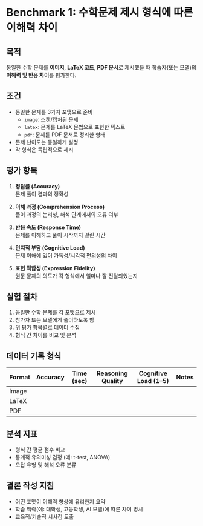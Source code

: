 # Benchmark 1: 수학문제 제시 형식에 따른 이해력 차이

## 목적

동일한 수학 문제를 **이미지**, **LaTeX 코드**, **PDF 문서**로 제시했을 때 학습자(또는 모델)의 **이해력 및 반응 차이**를 평가한다.

## 조건

-   동일한 문제를 3가지 포맷으로 준비
    -   `image`: 스캔/캡처된 문제
    -   `latex`: 문제를 LaTeX 문법으로 표현한 텍스트
    -   `pdf`: 문제를 PDF 문서로 정리한 형태
-   문제 난이도는 동일하게 설정
-   각 형식은 독립적으로 제시

## 평가 항목

1. **정답률 (Accuracy)**  
   문제 풀이 결과의 정확성

2. **이해 과정 (Comprehension Process)**  
   풀이 과정의 논리성, 해석 단계에서의 오류 여부

3. **반응 속도 (Response Time)**  
   문제를 이해하고 풀이 시작까지 걸린 시간

4. **인지적 부담 (Cognitive Load)**  
   문제 이해에 있어 가독성/시각적 편의성의 차이

5. **표현 적합성 (Expression Fidelity)**  
   원문 문제의 의도가 각 형식에서 얼마나 잘 전달되었는지

## 실험 절차

1. 동일한 수학 문제를 각 포맷으로 제시
2. 참가자 또는 모델에게 풀이하도록 함
3. 위 평가 항목별로 데이터 수집
4. 형식 간 차이를 비교 및 분석

## 데이터 기록 형식

| Format | Accuracy | Time (sec) | Reasoning Quality | Cognitive Load (1–5) | Notes |
| ------ | -------- | ---------- | ----------------- | -------------------- | ----- |
| Image  |          |            |                   |                      |       |
| LaTeX  |          |            |                   |                      |       |
| PDF    |          |            |                   |                      |       |

## 분석 지표

-   형식 간 평균 점수 비교
-   통계적 유의미성 검정 (예: t-test, ANOVA)
-   오답 유형 및 해석 오류 분류

## 결론 작성 지침

-   어떤 포맷이 이해력 향상에 유리한지 요약
-   학습 맥락(예: 대학생, 고등학생, AI 모델)에 따른 차이 명시
-   교육적/기술적 시사점 도출
